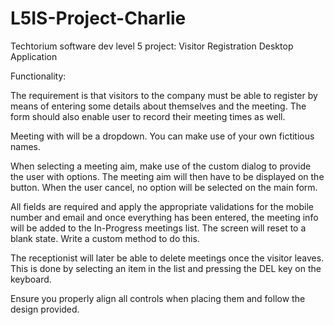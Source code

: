 # L5IS-Project-Charlie
Techtorium software dev level 5 project: Visitor Registration Desktop Application

Functionality:

The requirement is that visitors to the company must be able to register by means of entering some details about themselves and the meeting. The form should also enable user to record their meeting times as well.

Meeting with will be a dropdown. You can make use of your own fictitious names.

When selecting a meeting aim, make use of the custom dialog to provide the user with options. The meeting aim will then have to be displayed on the button. When the user cancel, no option will be selected on the main form.

All fields are required and apply the appropriate validations for the mobile number and email and once everything has been entered, the meeting info will be added to the In-Progress meetings list. The screen will reset to a blank state. Write a custom method to do this.

The receptionist will later be able to delete meetings once the visitor leaves. This is done by selecting an item in the list and pressing the DEL key on the keyboard.

Ensure you properly align all controls when placing them and follow the design provided.
